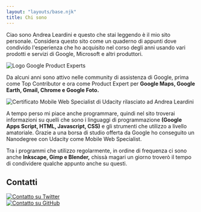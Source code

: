 ```yaml
---
layout: "layouts/base.njk"
title: Chi sono
---
```


Ciao sono Andrea Leardini e questo che stai leggendo è il mio sito personale. Considera questo sito come un quaderno di appunti dove condivido l'esperienza che ho acquisito nel corso degli anni usando vari prodotti e servizi di Google, Microsoft e altri produttori.

<img src="/images/google-product-experts-logo.png" alt="Logo Google Product Experts"/>

Da alcuni anni sono attivo nelle community di assistenza di Google, prima come Top Contributor e ora come Product Expert per **Google Maps, Google Earth, Gmail, Chrome e Google Foto.**

<img src="/images/andrea-leardini-certificate-nanodegree-mobile-web-specialist-udacity.png" alt="Certificato Mobile Web Specialist di Udacity rilasciato ad Andrea Leardini"/>

A tempo perso mi piace anche programmare, quindi nel sito troverai informazioni su quelli che sono i linguaggi di programmazione **(Google Apps Script, HTML, Javascript, CSS)** e gli strumenti che utilizzo a livello amatoriale. Grazie a una borsa di studio offerta da Google ho conseguito un Nanodegree con Udacity come Mobile Web Specialist.

Tra i programmi che utilizzo regolarmente, in ordine di frequenza ci sono anche **Inkscape, Gimp e Blender,** chissà magari un giorno troverò il tempo di condividere qualche appunto anche su questi.

  <section class="about-contacts flex-wrap">
  <h2 class="flex-wrap-h2">Contatti</h2>
    <div class="contact social-logo flex-item">
      <a href="https://twitter.com/andrealeard" rel="noopener noreferrer"><img
        class="social-logo"
        src="/images/twitter-logo.png"
        alt="Contatto su Twitter"
        title="Twitter"
      /></a>
    </div>
    <div class="contact social-logo flex-item">
      <a href="https://github.com/andrealeardini" alt="Contatto GitHub" title="GitHub" rel="noopener noreferrer">
      <img
        src="/images/github-logo.png"
        alt="Contatto su GitHub"
        title="GitHub"
      /></a>
    </div>
  </section>
